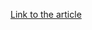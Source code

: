 [Link to the article](https://thehackernews.com/2025/08/ai-slashes-workloads-for-vcisos-by-68.html)
